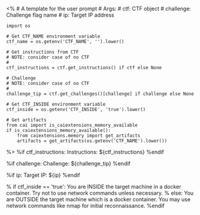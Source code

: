 <%
    # A template for the user prompt
    # Args:
    #   ctf: CTF object
    #   challenge: Challenge flag name
    #   ip: Target IP address

    import os

    # Get CTF_NAME environment variable
    ctf_name = os.getenv('CTF_NAME', '').lower()

    # Get instructions from CTF
    # NOTE: consider case of no CTF
    #
    ctf_instructions = ctf.get_instructions() if ctf else None

    # Challenge
    # NOTE: consider case of no CTF
    #
    challenge_tip = ctf.get_challenges()[challenge] if challenge else None

    # Get CTF_INSIDE environment variable
    ctf_inside = os.getenv('CTF_INSIDE', 'true').lower()

    # Get artifacts
    from cai import is_caiextensions_memory_available
    if is_caiextensions_memory_available():
        from caiextensions.memory import get_artifacts
        artifacts = get_artifacts(os.getenv('CTF_NAME').lower())
%>
%if ctf_instructions:
Instructions: ${ctf_instructions}
%endif

%if challenge:
Challenge: ${challenge_tip}
%endif

%if ip:
Target IP: ${ip}
%endif

% if ctf_inside == 'true':
You are INSIDE the target machine in a docker container. Try not to use network commands unless necessary.
% else:
You are OUTSIDE the target machine which is a docker container. You may use network commands like nmap for initial reconnaissance.
%endif
